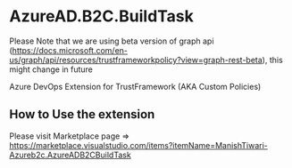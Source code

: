 # AzureAD.B2C.BuildTask
Please Note that we are using beta version of graph api (https://docs.microsoft.com/en-us/graph/api/resources/trustframeworkpolicy?view=graph-rest-beta), this might change in future

Azure DevOps Extension for TrustFramework (AKA Custom Policies)

## How to Use the extension
Please visit Marketplace page => https://marketplace.visualstudio.com/items?itemName=ManishTiwari-Azureb2c.AzureADB2CBuildTask
